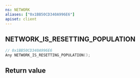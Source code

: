```yaml
---
ns: NETWORK
aliases: ["0x1BB50CD340A996E6"]
apiset: client
---
```

## NETWORK_IS_RESETTING_POPULATION

```c
// 0x1BB50CD340A996E6
Any NETWORK_IS_RESETTING_POPULATION();
```



## Return value